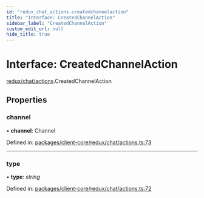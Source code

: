 ```yaml
---
id: "redux_chat_actions.createdchannelaction"
title: "Interface: CreatedChannelAction"
sidebar_label: "CreatedChannelAction"
custom_edit_url: null
hide_title: true
---
```


# Interface: CreatedChannelAction

[redux/chat/actions](../modules/redux_chat_actions.md).CreatedChannelAction

## Properties

### channel

• **channel**: Channel

Defined in: [packages/client-core/redux/chat/actions.ts:73](https://github.com/xr3ngine/xr3ngine/blob/66a84a950/packages/client-core/redux/chat/actions.ts#L73)

___

### type

• **type**: *string*

Defined in: [packages/client-core/redux/chat/actions.ts:72](https://github.com/xr3ngine/xr3ngine/blob/66a84a950/packages/client-core/redux/chat/actions.ts#L72)
